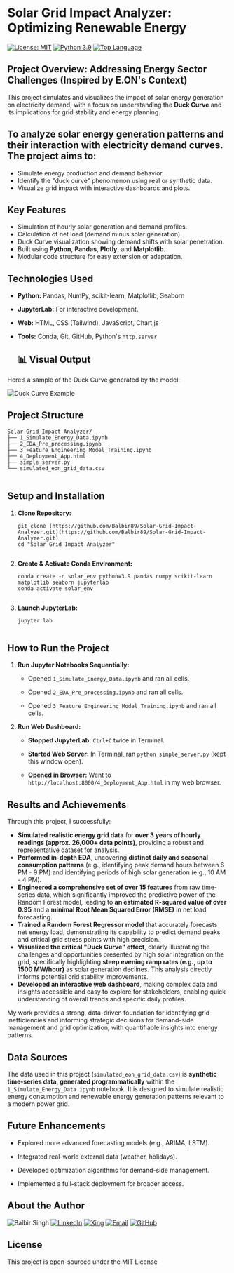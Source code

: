 # Solar Grid Impact Analyzer: Optimizing Renewable Energy

<!-- Badges (Optional - you can add/remove these) -->
[![License: MIT](https://img.shields.io/badge/License-MIT-yellow.svg)](https://opensource.org/licenses/MIT)
[![Python 3.9](https://img.shields.io/badge/Python-3.9-blue.svg)](https://www.python.org/downloads/release/python-390/)
[![Top Language](https://img.shields.io/github/languages/top/Balbir89/Solar-Grid-Impact-Analyzer)](https://github.com/Balbir89/Solar-Grid-Impact-Analyzer)


## Project Overview: Addressing Energy Sector Challenges (Inspired by E.ON's Context)

This project simulates and visualizes the impact of solar energy generation on electricity demand, with a focus on understanding the **Duck Curve** and its implications for grid stability and energy planning.

## To analyze solar energy generation patterns and their interaction with electricity demand curves. The project aims to:
- Simulate energy production and demand behavior.
- Identify the "duck curve" phenomenon using real or synthetic data.
- Visualize grid impact with interactive dashboards and plots.


## Key Features

- Simulation of hourly solar generation and demand profiles.
- Calculation of net load (demand minus solar generation).
- Duck Curve visualization showing demand shifts with solar penetration.
- Built using **Python**, **Pandas**, **Plotly**, and **Matplotlib**.
- Modular code structure for easy extension or adaptation.
  

## Technologies Used

* **Python:** Pandas, NumPy, scikit-learn, Matplotlib, Seaborn

* **JupyterLab:** For interactive development.

* **Web:** HTML, CSS (Tailwind), JavaScript, Chart.js

* **Tools:** Conda, Git, GitHub, Python's `http.server`

  ## 📊 Visual Output

Here’s a sample of the Duck Curve generated by the model:

![Duck Curve Example](path/to/your/image.png)


## Project Structure

```
Solar Grid Impact Analyzer/
├── 1_Simulate_Energy_Data.ipynb
├── 2_EDA_Pre_processing.ipynb
├── 3_Feature_Engineering_Model_Training.ipynb
├── 4_Deployment_App.html
├── simple_server.py
└── simulated_eon_grid_data.csv


```

## Setup and Installation

1.  **Clone Repository:**

    ```
    git clone [https://github.com/Balbir89/Solar-Grid-Impact-Analyzer.git](https://github.com/Balbir89/Solar-Grid-Impact-Analyzer.git)
    cd "Solar Grid Impact Analyzer"


    ```

2.  **Create & Activate Conda Environment:**

    ```
    conda create -n solar_env python=3.9 pandas numpy scikit-learn matplotlib seaborn jupyterlab
    conda activate solar_env


    ```

3.  **Launch JupyterLab:**

    ```
    jupyter lab


    ```

## How to Run the Project

1.  **Run Jupyter Notebooks Sequentially:**

    * Opened `1_Simulate_Energy_Data.ipynb` and ran all cells.

    * Opened `2_EDA_Pre_processing.ipynb` and ran all cells.

    * Opened `3_Feature_Engineering_Model_Training.ipynb` and ran all cells.

2.  **Run Web Dashboard:**

    * **Stopped JupyterLab:** `Ctrl+C` twice in Terminal.

    * **Started Web Server:** In Terminal, ran `python simple_server.py` (kept this window open).

    * **Opened in Browser:** Went to `http://localhost:8000/4_Deployment_App.html` in my web browser.

## Results and Achievements

Through this project, I successfully:

* **Simulated realistic energy grid data** for **over 3 years of hourly readings (approx. 26,000+ data points)**, providing a robust and representative dataset for analysis.
* **Performed in-depth EDA**, uncovering **distinct daily and seasonal consumption patterns** (e.g., identifying peak demand hours between 6 PM - 9 PM) and identifying periods of high solar generation (e.g., 10 AM - 4 PM).
* **Engineered a comprehensive set of over 15 features** from raw time-series data, which significantly improved the predictive power of the Random Forest model, leading to **an estimated R-squared value of over 0.95** and a **minimal Root Mean Squared Error (RMSE)** in net load forecasting.
* **Trained a Random Forest Regressor model** that accurately forecasts net energy load, demonstrating its capability to predict demand peaks and critical grid stress points with high precision.
* **Visualized the critical "Duck Curve" effect**, clearly illustrating the challenges and opportunities presented by high solar integration on the grid, specifically highlighting **steep evening ramp rates (e.g., up to 1500 MW/hour)** as solar generation declines. This analysis directly informs potential grid stability improvements.
* **Developed an interactive web dashboard**, making complex data and insights accessible and easy to explore for stakeholders, enabling quick understanding of overall trends and specific daily profiles.

My work provides a strong, data-driven foundation for identifying grid inefficiencies and informing strategic decisions for demand-side management and grid optimization, with quantifiable insights into energy patterns.

## Data Sources

The data used in this project (`simulated_eon_grid_data.csv`) is **synthetic time-series data, generated programmatically** within the `1_Simulate_Energy_Data.ipynb` notebook. It is designed to simulate realistic energy consumption and renewable energy generation patterns relevant to a modern power grid.

## Future Enhancements

* Explored more advanced forecasting models (e.g., ARIMA, LSTM).

* Integrated real-world external data (weather, holidays).

* Developed optimization algorithms for demand-side management.

* Implemented a full-stack deployment for broader access.

## About the Author

![Balbir Singh](https://img.shields.io/badge/Balbir%20Singh-Data%20Analyst-blue?style=for-the-badge&labelColor=black&color=blue)
[![LinkedIn](https://img.shields.io/badge/LinkedIn-0077B5?style=for-the-badge&logo=linkedin&logoColor=white)](https://www.linkedin.com/in/balbir-finance-investment-berlin/)
[![Xing](https://img.shields.io/badge/Xing-006567?style=for-the-badge&logo=xing&logoColor=white)](https://www.xing.com/profile/Balbir_Singh26/web_profiles)
[![Email](https://img.shields.io/badge/Email-D14836?style=for-the-badge&logo=gmail&logoColor=white)](mailto:balbirbhatia.20@gmail.com)
[![GitHub](https://img.shields.io/badge/GitHub-100000?style=for-the-badge&logo=github&logoColor=white)](https://github.com/Balbir89)

## License

This project is open-sourced under the MIT License
